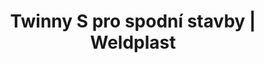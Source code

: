 ---
Filename: "twinny-s-pro-spodni-stavby"
Link: "file:/Users/vinayakpatel/Downloads/www.weldplast.cz/twinny-s-pro-spodni-stavby"
product_name: "TWINNY S pro spodní stavbypřevod 144:1, 230 V / 2900 W, kola 50 mm ocel špičatá, se zkušebním kanálke"
product_id: "Obj. číslo:119.008"
title: "Twinny S pro spodní stavby | Weldplast"
product_desc: "AKCE - při koupi tohoto automatu dostanete prodlužovací přívod zdarmaLehký svařovací automat Leister TWINNY S je optimalizován pro svařování nad hlavou. Ideální pro tenké materiály používané v pozemním stavbách a tunelech. Snadno vyměnitelné kombinované klíny jsou k dispozici se zkušebním kanálem i bez něj.Jednoduchá obsluhaNízká hmotnostVysoká rychlost svařováníPlynule nastavitelná teplota a pohonHorkovzdušný systém umožňuje perfektní výsledky svařování i v náročných podmínkách"
product_specs: "Značka konformity, Značka schválení, Třída ochrany II, NapětíV~230, PříkonW2900, FrekvenceHz50 / 60, Max. teplota°C600, Rychlostm/min0,2 - 2,5 / 1,4 - 4, Svařovací tlakN1000 / 500, Úroveň hlučnosti LpAdB71, Rozměry (D x Š x V)mm350 x 390 x 270, Hmotnostkg6,5 - 6,9 (s kabelem 3 m)"
product_downloads: "TWINNY S - manuál SK stáhnout , TWINNY S - manuál CZ stáhnout , TWINNY S - produktový list stáhnout"
href: "https://www.weldplast.cz/files/twinny-s-manual-sk.pdf, https://www.weldplast.cz/files/twinny-s-manual-sk.pdf, https://www.weldplast.cz/files/twinny-s-manual-cz.pdf, https://www.weldplast.cz/files/twinny-s-manual-cz.pdf, https://www.weldplast.cz/files/twinny-s-usb-produktovy-list-leister.pdf, https://www.weldplast.cz/files/twinny-s-usb-produktovy-list-leister.pdf"
p_desc_2: "AKCE - při koupi tohoto automatu dostanete prodlužovací přívod zdarmaLehký svařovací automat Leister TWINNY S je optimalizován pro svařování nad hlavou. Ideální pro tenké materiály používané v pozemním stavbách a tunelech. Snadno vyměnitelné kombinované klíny jsou k dispozici se zkušebním kanálem i bez něj.Jednoduchá obsluhaNízká hmotnostVysoká rychlost svařováníPlynule nastavitelná teplota a pohonHorkovzdušný systém umožňuje perfektní výsledky svařování i v náročných podmínkách"
accessories: "COMET USBklín 95 mm pro PE, 230 V / 1850 W, čelisti 50 mm ocelové ostré, se zkušebníTWINNY T USB pro spodní stavby230 V / 2300 W, kolo 50 mm ocel šičatá, se zkušebním kanálkem, dlouhý kombiCOMET USBklín 70 mm pro PE, 230 V / 1500 W, kola 50 mm ocel špičatá, se zkušebním kaCOMET USBklín 50mm, pro PE, 230V/1200W, kola 50mm ocel špičatá, se zkušebním kanálkeTWINNY S pro spodní stavbypřevod 144:1, 6m/min, 230 V / 2900 W, kola 50 mm ocel špičatá, se zkušebnímTWINNY S pro tunelypřevod 256:1, 230 V / 2900 W, kola 50 mm ocel špičatá, se zkušebním kanálkeTWINNY S pro spodní stavbypřevod 256:1, 230 V / 2900 W, kola 50 mm ocel spičatá, se zkušebním kanálkeTWINNY T pro spodní stavby230V/2300W, kola 50mm ocelová špičatá, bez zkušebního kanálku, dlouhý kombiTWINNY T pro tunely230 V / 2300 W, kola 50 mm ocelová špičatá, se zkušebním kanálkem, krátký kTWINNY T pro spodní stavby230 V / 2300 W, kola 50 mm ocelová špičatá, se zkušebním kanálkem, krátký kTWINNY T pro spodní stavby230 V / 2300 W, kola 50 mm ocelová špičatá, se zkušebním kanálkem, dlouhý kCOMETklín 50 mm pro PVC, 230 V / 1200 W, kola 50 mm ocelová špičatá, se zkušebníCOMETklín 50 mm pro PE, 230 V / 1200 W, kola 50 mm ocelová špičatá, se zkušebnímCOMETklín 70 mm pro PE, 230 V / 1500 W, kola 50 mm ocelová špičatá, se zkušebním"
similar_products: ""
---